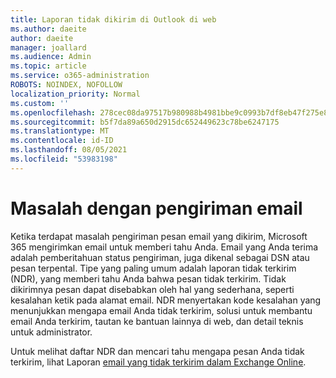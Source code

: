 ```yaml
---
title: Laporan tidak dikirim di Outlook di web
ms.author: daeite
author: daeite
manager: joallard
ms.audience: Admin
ms.topic: article
ms.service: o365-administration
ROBOTS: NOINDEX, NOFOLLOW
localization_priority: Normal
ms.custom: ''
ms.openlocfilehash: 278cec08da97517b980988b4981bbe9c0993b7df8eb47f275e8bb5572495916d
ms.sourcegitcommit: b5f7da89a650d2915dc652449623c78be6247175
ms.translationtype: MT
ms.contentlocale: id-ID
ms.lasthandoff: 08/05/2021
ms.locfileid: "53983198"
---
```

# <a name="issues-with-email-delivery"></a>Masalah dengan pengiriman email

Ketika terdapat masalah pengiriman pesan email yang dikirim, Microsoft 365 mengirimkan email untuk memberi tahu Anda. Email yang Anda terima adalah pemberitahuan status pengiriman, juga dikenal sebagai DSN atau pesan terpental. Tipe yang paling umum adalah laporan tidak terkirim (NDR), yang memberi tahu Anda bahwa pesan tidak terkirim. Tidak dikirimnya pesan dapat disebabkan oleh hal yang sederhana, seperti kesalahan ketik pada alamat email. NDR menyertakan kode kesalahan yang menunjukkan mengapa email Anda tidak terkirim, solusi untuk membantu email Anda terkirim, tautan ke bantuan lainnya di web, dan detail teknis untuk administrator.

Untuk melihat daftar NDR dan mencari tahu mengapa pesan Anda tidak terkirim, lihat Laporan [email yang tidak terkirim dalam Exchange Online](https://docs.microsoft.com/exchange/mail-flow-best-practices/non-delivery-reports-in-exchange-online/non-delivery-reports-in-exchange-online).
